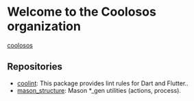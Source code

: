 # Welcome to the Coolosos organization

[coolosos](https://avatars.githubusercontent.com/u/126026123?s=200&v=4)

## Repositories

<!-- alphabetical -->
* [coolint](https://github.com/coolosos/coolint): This package provides lint rules for Dart and Flutter..
* [mason_structure](https://github.com/coolosos/mason_structure): Mason *_gen utilities (actions, process).
